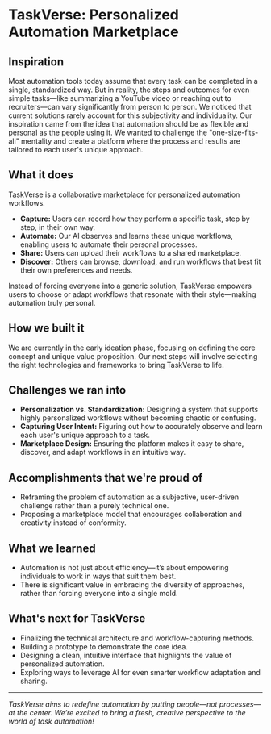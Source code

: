 # TaskVerse: Personalized Automation Marketplace

## Inspiration

Most automation tools today assume that every task can be completed in a single, standardized way. But in reality, the steps and outcomes for even simple tasks—like summarizing a YouTube video or reaching out to recruiters—can vary significantly from person to person. We noticed that current solutions rarely account for this subjectivity and individuality. Our inspiration came from the idea that automation should be as flexible and personal as the people using it. We wanted to challenge the "one-size-fits-all" mentality and create a platform where the process and results are tailored to each user's unique approach.

## What it does

TaskVerse is a collaborative marketplace for personalized automation workflows.  
- **Capture:** Users can record how they perform a specific task, step by step, in their own way.
- **Automate:** Our AI observes and learns these unique workflows, enabling users to automate their personal processes.
- **Share:** Users can upload their workflows to a shared marketplace.
- **Discover:** Others can browse, download, and run workflows that best fit their own preferences and needs.

Instead of forcing everyone into a generic solution, TaskVerse empowers users to choose or adapt workflows that resonate with their style—making automation truly personal.

## How we built it

We are currently in the early ideation phase, focusing on defining the core concept and unique value proposition. Our next steps will involve selecting the right technologies and frameworks to bring TaskVerse to life.

## Challenges we ran into

- **Personalization vs. Standardization:** Designing a system that supports highly personalized workflows without becoming chaotic or confusing.
- **Capturing User Intent:** Figuring out how to accurately observe and learn each user's unique approach to a task.
- **Marketplace Design:** Ensuring the platform makes it easy to share, discover, and adapt workflows in an intuitive way.

## Accomplishments that we're proud of

- Reframing the problem of automation as a subjective, user-driven challenge rather than a purely technical one.
- Proposing a marketplace model that encourages collaboration and creativity instead of conformity.

## What we learned

- Automation is not just about efficiency—it’s about empowering individuals to work in ways that suit them best.
- There is significant value in embracing the diversity of approaches, rather than forcing everyone into a single mold.

## What's next for TaskVerse

- Finalizing the technical architecture and workflow-capturing methods.
- Building a prototype to demonstrate the core idea.
- Designing a clean, intuitive interface that highlights the value of personalized automation.
- Exploring ways to leverage AI for even smarter workflow adaptation and sharing.

---

*TaskVerse aims to redefine automation by putting people—not processes—at the center. We’re excited to bring a fresh, creative perspective to the world of task automation!*
